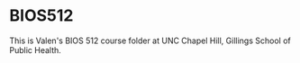 # BIOS512
This is Valen's BIOS 512 course folder at UNC Chapel Hill, Gillings School of Public Health. 
